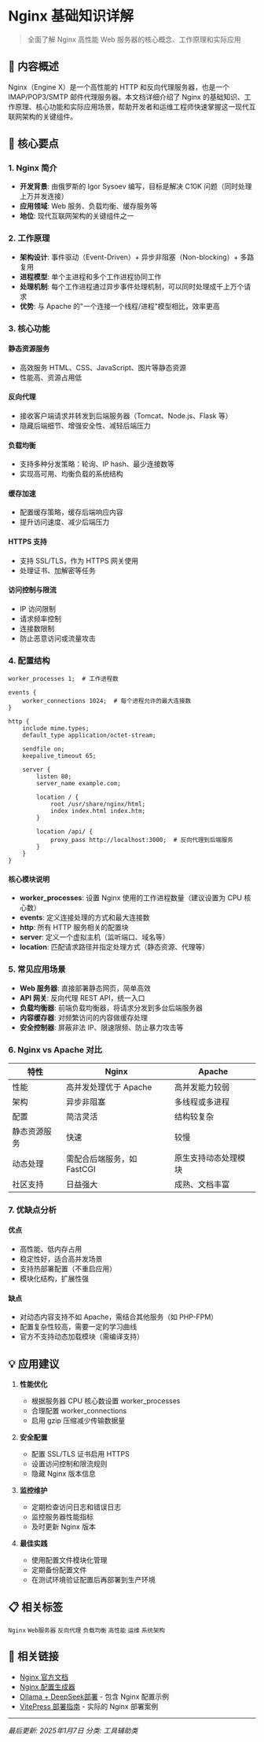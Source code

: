 # Nginx 基础知识详解

> 全面了解 Nginx 高性能 Web 服务器的核心概念、工作原理和实际应用

## 📝 内容概述

Nginx（Engine X）是一个高性能的 HTTP 和反向代理服务器，也是一个 IMAP/POP3/SMTP 邮件代理服务器。本文档详细介绍了 Nginx 的基础知识、工作原理、核心功能和实际应用场景，帮助开发者和运维工程师快速掌握这一现代互联网架构的关键组件。

## 🎯 核心要点

### 1. Nginx 简介
- **开发背景**: 由俄罗斯的 Igor Sysoev 编写，目标是解决 C10K 问题（同时处理上万并发连接）
- **应用领域**: Web 服务、负载均衡、缓存服务等
- **地位**: 现代互联网架构的关键组件之一

### 2. 工作原理
- **架构设计**: 事件驱动（Event-Driven）+ 异步非阻塞（Non-blocking）+ 多路复用
- **进程模型**: 单个主进程和多个工作进程协同工作
- **处理机制**: 每个工作进程通过异步事件处理机制，可以同时处理成千上万个请求
- **优势**: 与 Apache 的"一个连接一个线程/进程"模型相比，效率更高

### 3. 核心功能

#### 静态资源服务
- 高效服务 HTML、CSS、JavaScript、图片等静态资源
- 性能高、资源占用低

#### 反向代理
- 接收客户端请求并转发到后端服务器（Tomcat、Node.js、Flask 等）
- 隐藏后端细节、增强安全性、减轻后端压力

#### 负载均衡
- 支持多种分发策略：轮询、IP hash、最少连接数等
- 实现高可用、均衡负载的系统结构

#### 缓存加速
- 配置缓存策略，缓存后端响应内容
- 提升访问速度、减少后端压力

#### HTTPS 支持
- 支持 SSL/TLS，作为 HTTPS 网关使用
- 处理证书、加解密等任务

#### 访问控制与限流
- IP 访问限制
- 请求频率控制
- 连接数限制
- 防止恶意访问或流量攻击

### 4. 配置结构

```nginx
worker_processes 1;  # 工作进程数

events {
    worker_connections 1024;  # 每个进程允许的最大连接数
}

http {
    include mime.types;
    default_type application/octet-stream;

    sendfile on;
    keepalive_timeout 65;

    server {
        listen 80;
        server_name example.com;

        location / {
            root /usr/share/nginx/html;
            index index.html index.htm;
        }

        location /api/ {
            proxy_pass http://localhost:3000;  # 反向代理到后端服务
        }
    }
}
```

#### 核心模块说明
- **worker_processes**: 设置 Nginx 使用的工作进程数量（建议设置为 CPU 核心数）
- **events**: 定义连接处理的方式和最大连接数
- **http**: 所有 HTTP 服务相关的配置块
- **server**: 定义一个虚拟主机（监听端口、域名等）
- **location**: 匹配请求路径并指定处理方式（静态资源、代理等）

### 5. 常见应用场景
- **Web 服务器**: 直接部署静态网页，简单高效
- **API 网关**: 反向代理 REST API，统一入口
- **负载均衡器**: 前端负载均衡器，将请求分发到多台后端服务器
- **内容缓存器**: 对频繁访问的内容做缓存处理
- **安全控制器**: 屏蔽非法 IP、限速限频、防止暴力攻击等

### 6. Nginx vs Apache 对比

| 特性 | Nginx | Apache |
|------|-------|--------|
| 性能 | 高并发处理优于 Apache | 高并发能力较弱 |
| 架构 | 异步非阻塞 | 多线程或多进程 |
| 配置 | 简洁灵活 | 结构较复杂 |
| 静态资源服务 | 快速 | 较慢 |
| 动态处理 | 需配合后端服务，如 FastCGI | 原生支持动态处理模块 |
| 社区支持 | 日益强大 | 成熟、文档丰富 |

### 7. 优缺点分析

#### 优点
- 高性能、低内存占用
- 稳定性好，适合高并发场景
- 支持热部署配置（不重启应用）
- 模块化结构，扩展性强

#### 缺点
- 对动态内容支持不如 Apache，需结合其他服务（如 PHP-FPM）
- 配置复杂性较高，需要一定的学习曲线
- 官方不支持动态加载模块（需编译支持）

## 💡 应用建议

1. **性能优化**
   - 根据服务器 CPU 核心数设置 worker_processes
   - 合理配置 worker_connections
   - 启用 gzip 压缩减少传输数据量

2. **安全配置**
   - 配置 SSL/TLS 证书启用 HTTPS
   - 设置访问控制和限流规则
   - 隐藏 Nginx 版本信息

3. **监控维护**
   - 定期检查访问日志和错误日志
   - 监控服务器性能指标
   - 及时更新 Nginx 版本

4. **最佳实践**
   - 使用配置文件模块化管理
   - 定期备份配置文件
   - 在测试环境验证配置后再部署到生产环境

## 📋 相关标签

`Nginx` `Web服务器` `反向代理` `负载均衡` `高性能` `运维` `系统架构`

## 🔗 相关链接

- [Nginx 官方文档](https://nginx.org/en/docs/)
- [Nginx 配置生成器](https://nginxconfig.io/)
- [Ollama + DeepSeek部署](/tools/AI工具/Ollama%20DeepSeek) - 包含 Nginx 配置示例
- [VitePress 部署指南](/tools/) - 实际的 Nginx 部署案例

---

*最后更新: 2025年1月7日*
*分类: 工具辅助类*